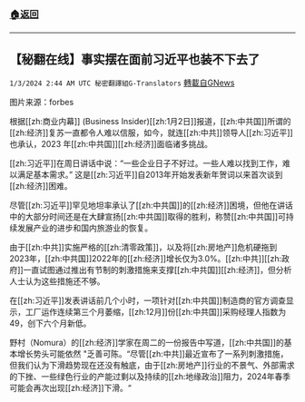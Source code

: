 ###  [:house:返回](README.md)
---


## 【秘翻在线】事实摆在面前习近平也装不下去了
`1/3/2024 2:44 AM UTC 秘密翻譯組G-Translators` [轉載自GNews](https://gnews.org/articles/2177748)

图片来源：forbes         

根据[[zh:商业内幕]] (Business Insider)[[zh:1月2日]]报道，[[zh:中共国]]所谓的[[zh:经济]]复苏一直都令人难以信服，如今，就连[[zh:中共]]领导人[[zh:习近平]]也承认，2023 年[[zh:中共国]][[zh:经济]]面临诸多挑战。

[[zh:习近平]]在周日讲话中说：“一些企业日子不好过。一些人难以找到工作，难以满足基本需求。” 这是[[zh:习近平]]自2013年开始发表新年贺词以来首次谈到[[zh:经济]]困难。

尽管[[zh:习近平]]罕见地坦率承认了[[zh:中共国]]的[[zh:经济]]困境，但他在讲话中的大部分时间还是在大肆宣扬[[zh:中共国]]取得的胜利，称赞[[zh:中共国]]可持续发展产业的进步和国内旅游业的恢复。

由于[[zh:中共]]实施严格的[[zh:清零政策]]，以及将[[zh:房地产]]危机硬拖到2023年，[[zh:中共国]]2022年的[[zh:经济]]增长仅为3.0%。[[zh:中共]][[zh:政府]]一直试图通过推出有节制的刺激措施来支撑[[zh:中共国]][[zh:经济]]，但分析人士认为这些措施还不够。

在[[zh:习近平]]发表讲话前几个小时，一项针对[[zh:中共国]]制造商的官方调查显示，工厂运作连续第三个月萎缩，[[zh:12月]]份[[zh:中共国]]采购经理人指数为49，创下六个月新低。

野村（Nomura）的[[zh:经济]]学家在周二的一份报告中写道，[[zh:中共国]]的基本增长势头可能依然 "乏善可陈。“尽管[[zh:中共]]最近宣布了一系列刺激措施，但我们认为下滑趋势现在还没有触底，由于[[zh:房地产]]行业的不景气、外部需求的下挫、一些绿色行业的产能过剩以及持续的[[zh:地缘政治]]阻力，2024年春季可能会再次出现[[zh:经济]]下滑。“
